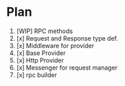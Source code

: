 # Plan
1. [WIP] RPC methods
2. [x] Request and Response type def.
3. [x] Middleware for provider
4. [x] Base Provider
5. [x] Http Provider
6. [x] Messenger for request manager
7. [x] rpc builder  